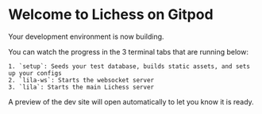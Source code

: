 # Welcome to Lichess on Gitpod

Your development environment is now building.

You can watch the progress in the 3 terminal tabs that are running below:

    1. `setup`: Seeds your test database, builds static assets, and sets up your configs
    2. `lila-ws`: Starts the websocket server
    3. `lila`: Starts the main Lichess server

A preview of the dev site will open automatically to let you know it is ready.
